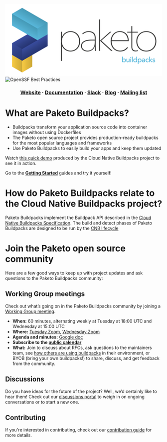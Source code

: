 ![Paketo Buildpacks](https://raw.githubusercontent.com/paketo-buildpacks/.github/main/profile/logo.png)
![OpenSSF Best Practices](https://bestpractices.coreinfrastructure.org/projects/5938/badge)   

<html>
  <h3 align="center">
  <a href="https://paketo.io">Website</a>
  <span> · </span>
  <a href="https://paketo.io/docs/">Documentation</a>
  <span> · </span>
  <a href="https://paketobuildpacks.slack.com/">Slack</a>
   <span> · </span>
  <a href="https://blog.paketo.io/">Blog</a>
  <span> · </span>
  <a href="https://lists.paketo.io/g/main/join">Mailing list</a>
  </h3>
</html>

# What are Paketo Buildpacks?

* Buildpacks transform your application source code into container images without using Dockerfiles
* The Paketo open source project provides production-ready buildpacks for the
  most popular languages and frameworks
* Use Paketo Buildpacks to easily build your apps and keep them updated

Watch [this quick demo](https://youtu.be/d_L_AZyocWA) produced by the Cloud Native Buildpacks project to see it in action.

Go to the [**Getting Started**](https://paketo.io/docs/) guides and try it yourself!

# How do Paketo Buildpacks relate to the Cloud Native Buildpacks project?
 
Paketo Buildpacks implement the Buildpack API described in the [Cloud Native Buildpacks Specification](https://github.com/buildpacks/spec). The build and detect phases of Paketo Buildpacks are designed to be run by the [CNB lifecycle](https://buildpacks.io/docs/concepts/components/lifecycle/)


# Join the Paketo open source community

Here are a few good ways to keep up with project updates and ask questions to the Paketo
Buildpacks community:

## Working Group meetings

Check out what’s going on in the Paketo Buildpacks community by joining a
[Working Group
meeting](https://github.com/paketo-buildpacks/community#working-group-meetings).

- **When:** 60 minutes, alternating weekly at Tuesday at 18:00 UTC and Wednesday at 15:00 UTC  
- **Where:** [Tuesday Zoom](https://zoom-lfx.platform.linuxfoundation.org/meeting/92311815319?password=89a788a6-0ccc-4b48-8713-b9630f037a22), [Wednesday Zoom](https://zoom-lfx.platform.linuxfoundation.org/meeting/94250502436?password=071d3ba3-6a7b-4f44-8f79-d8baf394a411)
- **Agenda and minutes:** [Google doc](https://docs.google.com/document/d/1s-c7PrFkteRRMMPrrVrPx85CwMArdJLMZxNQLq8_mO8/edit?usp=sharing)  
- **Subscribe to the [public calendar](https://lists.paketo.io/g/main/ics/11180210/825925082/feed.ics)**  
- **What:** Join to discuss about RFCs, ask questions to the maintainers team, see [how others are using buildpacks](https://github.com/paketo-buildpacks/community/blob/main/ADOPTERS.md) in their
environment, or BYOB (bring your own buildpacks!) to share, discuss, and get
feedback from the community.

## Discussions

Do you have ideas for the future of the project? Well, we’d certainly like to
hear them! Check out our [discussions
portal](https://github.com/paketo-buildpacks/feedback/discussions) to weigh in
on ongoing conversations or to start a new one.

## Contributing

If you're interested in contributing, check out our [contribution
guide](https://github.com/paketo-buildpacks/.github/blob/main/CONTRIBUTING.md)
for more details.
